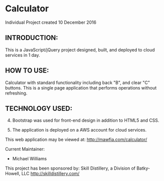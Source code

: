 # Calculator
Individual Project created 10 December 2016

INTRODUCTION:
--------------------
This is a JavaScript/jQuery project designed, built, and deployed to cloud services in 1 day.

HOW TO USE:
---------------------
Calculator with standard functionality including back "B", and clear "C" buttons.  This is a single page application that performs operations without refreshing.


TECHNOLOGY USED:
-----------------
4.  Bootstrap was used for front-end design in addition to HTML5 and CSS.

8.  The application is deployed on a AWS account for cloud services.

This web application may be viewed at: http://mawfia.com/calculator/

Current Maintainer:
 * Michael Williams

This project has been sponsored by:
Skill Distillery, a Division of Batky-Howell, LLC
http://skilldistillery.com/

